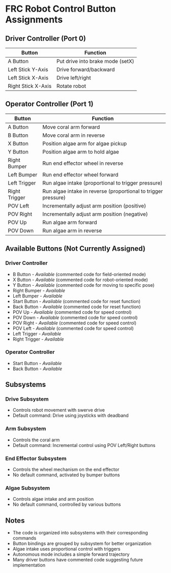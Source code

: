 # FRC Robot Control Button Assignments

## Driver Controller (Port 0)

| Button | Function |
|--------|----------|
| A Button | Put drive into brake mode (setX) |
| Left Stick Y-Axis | Drive forward/backward |
| Left Stick X-Axis | Drive left/right |
| Right Stick X-Axis | Rotate robot |

## Operator Controller (Port 1)

| Button | Function |
|--------|----------|
| A Button | Move coral arm forward |
| B Button | Move coral arm in reverse |
| X Button | Position algae arm for algae pickup |
| Y Button | Position algae arm to hold algae |
| Right Bumper | Run end effector wheel in reverse |
| Left Bumper | Run end effector wheel forward |
| Left Trigger | Run algae intake (proportional to trigger pressure) |
| Right Trigger | Run algae intake in reverse (proportional to trigger pressure) |
| POV Left | Incrementally adjust arm position (positive) |
| POV Right | Incrementally adjust arm position (negative) |
| POV Up | Run algae arm forward |
| POV Down | Run algae arm in reverse |

## Available Buttons (Not Currently Assigned)

### Driver Controller
- B Button - *Available* (commented code for field-oriented mode)
- X Button - *Available* (commented code for robot-oriented mode)
- Y Button - *Available* (commented code for moving to specific pose)
- Right Bumper - *Available*
- Left Bumper - *Available*
- Start Button - *Available* (commented code for reset function)
- Back Button - *Available* (commented code for reset function)
- POV Up - *Available* (commented code for speed control)
- POV Down - *Available* (commented code for speed control)
- POV Right - *Available* (commented code for speed control)
- POV Left - *Available* (commented code for speed control)
- Left Trigger - *Available*
- Right Trigger - *Available*

### Operator Controller
- Start Button - *Available*
- Back Button - *Available*

## Subsystems

### Drive Subsystem
- Controls robot movement with swerve drive
- Default command: Drive using joysticks with deadband

### Arm Subsystem
- Controls the coral arm
- Default command: Incremental control using POV Left/Right buttons

### End Effector Subsystem
- Controls the wheel mechanism on the end effector
- No default command, activated by bumper buttons

### Algae Subsystem
- Controls algae intake and arm position
- No default command, controlled by various buttons

## Notes
- The code is organized into subsystems with their corresponding commands
- Button bindings are grouped by subsystem for better organization
- Algae intake uses proportional control with triggers
- Autonomous mode includes a simple forward trajectory
- Many driver buttons have commented code suggesting future implementation